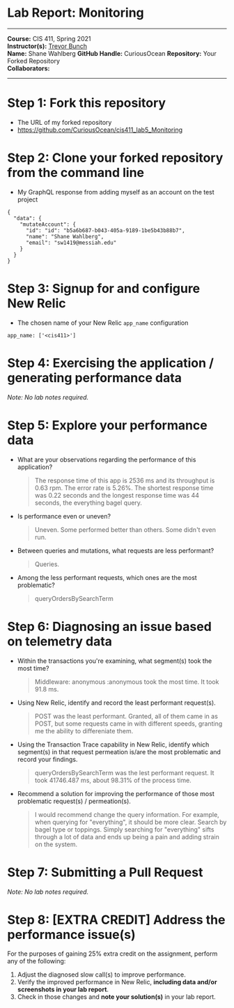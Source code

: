 # Lab Report: Monitoring
___
**Course:** CIS 411, Spring 2021  
**Instructor(s):** [Trevor Bunch](https://github.com/trevordbunch)  
**Name:** Shane Wahlberg
**GitHub Handle:** CuriousOcean 
**Repository:** Your Forked Repository  
**Collaborators:** 
___

# Step 1: Fork this repository
- The URL of my forked repository
- https://github.com/CuriousOcean/cis411_lab5_Monitoring

# Step 2: Clone your forked repository from the command line
- My GraphQL response from adding myself as an account on the test project
```
{
  "data": {
    "mutateAccount": {
      "id": "id": "b5a6b687-b043-405a-9189-1be5b43b88b7",
      "name": "Shane Wahlberg",
      "email": "sw1419@messiah.edu"
    }
  }
}
```

# Step 3: Signup for and configure New Relic
- The chosen name of your New Relic ```app_name``` configuration
```
app_name: ['<cis411>']
```

# Step 4: Exercising the application / generating performance data

_Note: No lab notes required._

# Step 5: Explore your performance data
* What are your observations regarding the performance of this application? 
  > The response time of this app is 2536 ms and its throughput is 0.63 rpm. The error rate is 5.26%. The shortest response time was 0.22 seconds and the longest response time was 44 seconds, the everything bagel query. 
* Is performance even or uneven? 
  > Uneven. Some performed better than others. Some didn't even run.
* Between queries and mutations, what requests are less performant? 
  > Queries.
* Among the less performant requests, which ones are the most problematic?
  > queryOrdersBySearchTerm

# Step 6: Diagnosing an issue based on telemetry data
* Within the transactions you're examining, what segment(s) took the most time?
  > Middleware: anonymous :anonymous took the most time. It took 91.8 ms. 
* Using New Relic, identify and record the least performant request(s).
  > POST was the least performant. Granted, all of them came in as POST, but some requests came in with different speeds, granting me the ability to differeniate them. 
* Using the Transaction Trace capability in New Relic, identify which segment(s) in that request permeation is/are the most problematic and record your findings.
  > queryOrdersBySearchTerm was the lest performant request. It took 41746.487 ms, about 98.31% of the process time.
* Recommend a solution for improving the performance of those most problematic request(s) / permeation(s).
  > I would recommend change the query information. For example, when querying for "everything", it should be more clear. Search by bagel type or toppings. Simply searching for "everything" sifts through a lot of data and ends up being a pain and adding strain on the system. 

# Step 7: Submitting a Pull Request
_Note: No lab notes required._

# Step 8: [EXTRA CREDIT] Address the performance issue(s)
For the purposes of gaining 25% extra credit on the assignment, perform any of the following:
1. Adjust the diagnosed slow call(s) to improve performance. 
2. Verify the improved performance in New Relic, **including data and/or screenshots in your lab report**.
2. Check in those changes and **note your solution(s)** in your lab report.